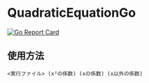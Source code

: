 # QuadraticEquationGo
[![Go Report Card](https://goreportcard.com/badge/github.com/kokarare1212/QuadraticEquationGo)](https://goreportcard.com/report/github.com/kokarare1212/QuadraticEquationGo)
## 使用方法
```
<実行ファイル> (x²の係数) (xの係数) (x以外の係数)
```
